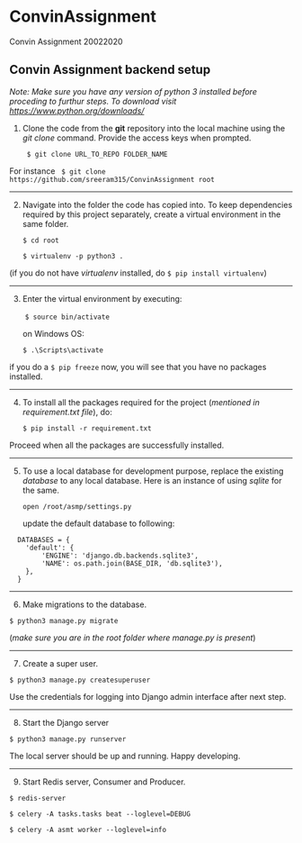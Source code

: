 # ConvinAssignment
Convin Assignment 20022020



## Convin Assignment backend setup

*Note: Make sure you have any version of python 3 installed before proceding to  furthur steps. To download visit https://www.python.org/downloads/*



1. Clone the code from the **git** repository into the local machine using the *git clone* command. Provide the access keys when prompted.

   ` $ git clone URL_TO_REPO FOLDER_NAME`

 For instance
  ` $ git clone https://github.com/sreeram315/ConvinAssignment root`

------

2. Navigate into the folder the code has copied into. To keep dependencies required by this project separately, create a virtual environment in the same folder.

   `$ cd root`

   `$ virtualenv -p python3 .`

   

(if you do not have *virtualenv* installed, do   `$ pip install virtualenv`)

------

3. Enter the virtual environment by executing:

   ​     `$ source bin/activate`

   on Windows OS:  

   `$ .\Scripts\activate`

if you do a   `$ pip freeze`   now, you will see that you have no packages installed.

------

4. To install all the packages required for the project (*mentioned in requirement.txt file*), do:

   `$ pip install -r requirement.txt`

Proceed when all the packages are successfully installed.

------

5. To use a local database for development purpose, replace the existing *database* to any local database.
   Here is an instance of using *sqlite* for the same.

   `open /root/asmp/settings.py`

   update the default database to following:

```
  DATABASES = {
    'default': {
        'ENGINE': 'django.db.backends.sqlite3',
        'NAME': os.path.join(BASE_DIR, 'db.sqlite3'),
    },
  }
```

------

6. Make migrations to the database.

  `$ python3 manage.py migrate`

   (*make sure you are in the root folder where manage.py is present*)

------



7. Create a super user.

  `$ python3 manage.py createsuperuser`

Use the credentials for logging into Django admin interface after next step.

------

8. Start the Django server

  `$ python3 manage.py runserver`

The local server should be up and running. Happy developing.

------

9. Start Redis server, Consumer and Producer.

`$ redis-server`

`$ celery -A tasks.tasks beat --loglevel=DEBUG`

`$ celery -A asmt worker --loglevel=info`

